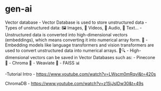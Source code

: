 # gen-ai
Vector database
    - Vector Database is used to store unstructured data
		- Types of unstructured data: 🖼️ Images, 🎥 Videos, 🎵 Audio, 📝 Text...
		- Unstructured data is converted into high-dimensional vectors (embeddings), which means converting it into numerical array form. 🔢
		- Embedding models like language transformers and vision transformers are used to convert unstructured data into numerical arrays. 🤖🔍
		- High-dimensional vectors can be saved in Vector Databases such as:
		  - Pinecone 🌲
		  - Chroma 🌈
		  - Weaviate 🧠
		  - FAISS 📊 


 -Tutorial
Intro - https://www.youtube.com/watch?v=LWscm0mRqvI&t=420s
    
ChromaDB  - https://www.youtube.com/watch?v=z1SjJsIDw30&t=49s

